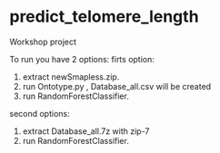 # predict_telomere_length
Workshop project

To run you have 2 options:
firts option:
1. extract newSmapless.zip.
2. run Ontotype.py , Database_all.csv will be created 
3. run RandomForestClassifier.

second options:
1. extract Database_all.7z with zip-7
2. run RandomForestClassifier.
